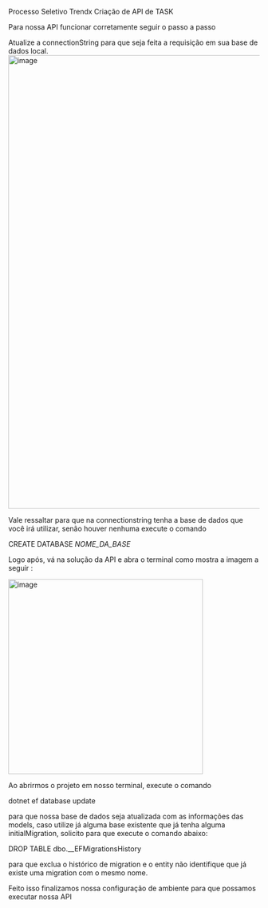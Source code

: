 Processo Seletivo Trendx Criação de API de TASK

Para nossa API funcionar corretamente seguir o passo a passo

Atualize a connectionString para que seja feita a requisição em sua base de dados local.
<img width="908" alt="image" src="https://github.com/Vitor176/TesteTrendx/assets/56492256/f7e6b41c-c29a-48f2-8193-9fd6c5252e67">

Vale ressaltar para que na connectionstring tenha a base de dados que você irá utilizar, senão houver nenhuma execute o comando 

CREATE DATABASE *NOME_DA_BASE*

Logo após, vá na solução da API e abra o terminal como mostra a imagem a seguir : 

<img width="390" alt="image" src="https://github.com/Vitor176/TesteTrendx/assets/56492256/646ca054-b87f-460e-afe6-10a9cf05977b">

Ao abrirmos o projeto em nosso terminal, execute o comando

dotnet ef database update

para que nossa base de dados seja atualizada com as informações das models, caso utilize já alguma base existente que já tenha alguma initialMigration, solicito para que execute o comando abaixo:

  DROP TABLE dbo.__EFMigrationsHistory

  para que exclua o histórico de migration e o entity não identifique que já existe uma migration com o mesmo nome.

Feito isso finalizamos nossa configuração de ambiente para que possamos executar nossa API 
